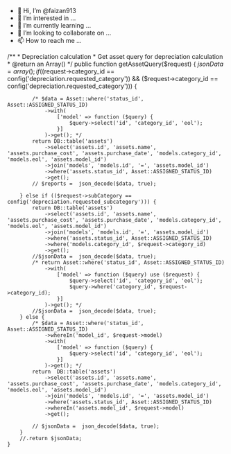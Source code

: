 - 👋 Hi, I’m @faizan913
- 👀 I’m interested in ...
- 🌱 I’m currently learning ...
- 💞️ I’m looking to collaborate on ...
- 📫 How to reach me ...

<!---
faizan913/faizan913 is a ✨ special ✨ repository because its `README.md` (this file) appears on your GitHub profile.
You can click the Preview link to take a look at your changes.
--->
/**
     *  Depreciation calculation
     *  Get asset query for depreciation calculation
     * @return an Array()
     */
    public function getAssetQuery($request)
    {
        $jsonData = array();
        if (($request->category_id == config('depreciation.requested_category')) && ($request->category_id == config('depreciation.requested_category'))) {

            /* $data = Asset::where('status_id', Asset::ASSIGNED_STATUS_ID)
                ->with(
                    ['model' => function ($query) {
                        $query->select('id', 'category_id', 'eol');
                    }]
                )->get(); */
            return DB::table('assets')
                ->select('assets.id', 'assets.name', 'assets.purchase_cost', 'assets.purchase_date', 'models.category_id', 'models.eol', 'assets.model_id')
                ->join('models', 'models.id', '=', 'assets.model_id')
                ->where('assets.status_id', Asset::ASSIGNED_STATUS_ID)
                ->get();
            // $reports =  json_decode($data, true);

        } else if (($request->subCategory == config('depreciation.requested_subcategory'))) {
            return DB::table('assets')
                ->select('assets.id', 'assets.name', 'assets.purchase_cost', 'assets.purchase_date', 'models.category_id', 'models.eol', 'assets.model_id')
                ->join('models', 'models.id', '=', 'assets.model_id')
                ->where('assets.status_id', Asset::ASSIGNED_STATUS_ID)
                ->where('models.category_id', $request->category_id)
                ->get();
            //$jsonData =  json_decode($data, true);
            /* return Asset::where('status_id', Asset::ASSIGNED_STATUS_ID)
                ->with(
                    ['model' => function ($query) use ($request) {
                        $query->select('id', 'category_id', 'eol');
                        $query->where('category_id', $request->category_id);
                    }]
                )->get(); */
            //$jsonData =  json_decode($data, true);
        } else {
            /* $data = Asset::where('status_id', Asset::ASSIGNED_STATUS_ID)
                ->whereIn('model_id', $request->model)
                ->with(
                    ['model' => function ($query) {
                        $query->select('id', 'category_id', 'eol');
                    }]
                )->get(); */
            return  DB::table('assets')
                ->select('assets.id', 'assets.name', 'assets.purchase_cost', 'assets.purchase_date', 'models.category_id', 'models.eol', 'assets.model_id')
                ->join('models', 'models.id', '=', 'assets.model_id')
                ->where('assets.status_id', Asset::ASSIGNED_STATUS_ID)
                ->whereIn('assets.model_id', $request->model)
                ->get();

            // $jsonData =  json_decode($data, true);
        }
        //.return $jsonData;
    }
